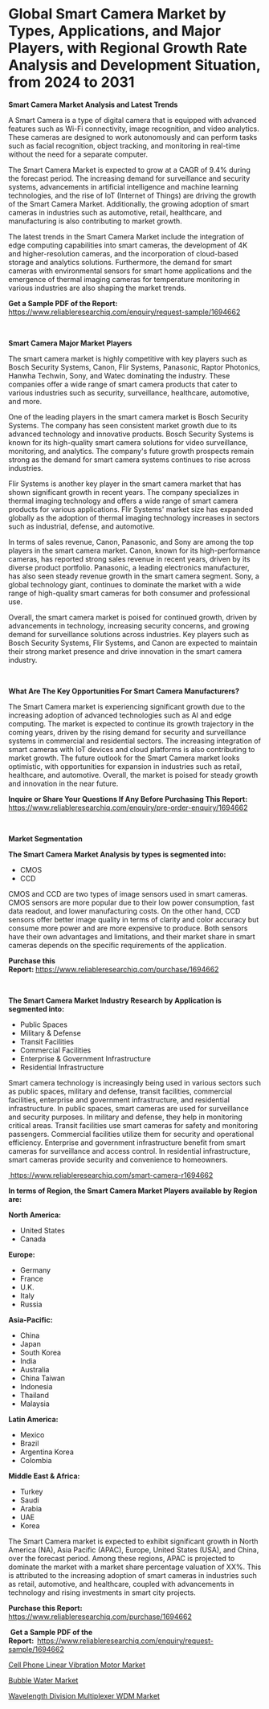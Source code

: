 <p><h1>Global Smart Camera Market by Types, Applications, and Major Players, with Regional Growth Rate Analysis and Development Situation, from 2024 to 2031</h1></p><p><strong>Smart Camera Market Analysis and Latest Trends</strong></p>
<p><p>A Smart Camera is a type of digital camera that is equipped with advanced features such as Wi-Fi connectivity, image recognition, and video analytics. These cameras are designed to work autonomously and can perform tasks such as facial recognition, object tracking, and monitoring in real-time without the need for a separate computer.</p><p>The Smart Camera Market is expected to grow at a CAGR of 9.4% during the forecast period. The increasing demand for surveillance and security systems, advancements in artificial intelligence and machine learning technologies, and the rise of IoT (Internet of Things) are driving the growth of the Smart Camera Market. Additionally, the growing adoption of smart cameras in industries such as automotive, retail, healthcare, and manufacturing is also contributing to market growth.</p><p>The latest trends in the Smart Camera Market include the integration of edge computing capabilities into smart cameras, the development of 4K and higher-resolution cameras, and the incorporation of cloud-based storage and analytics solutions. Furthermore, the demand for smart cameras with environmental sensors for smart home applications and the emergence of thermal imaging cameras for temperature monitoring in various industries are also shaping the market trends.</p></p>
<p><strong>Get a Sample PDF of the Report:&nbsp;</strong> <a href="https://www.reliableresearchiq.com/enquiry/request-sample/1694662">https://www.reliableresearchiq.com/enquiry/request-sample/1694662</a></p>
<p>&nbsp;</p>
<p><strong>Smart Camera Major Market Players</strong></p>
<p><p>The smart camera market is highly competitive with key players such as Bosch Security Systems, Canon, Flir Systems, Panasonic, Raptor Photonics, Hanwha Techwin, Sony, and Watec dominating the industry. These companies offer a wide range of smart camera products that cater to various industries such as security, surveillance, healthcare, automotive, and more.</p><p>One of the leading players in the smart camera market is Bosch Security Systems. The company has seen consistent market growth due to its advanced technology and innovative products. Bosch Security Systems is known for its high-quality smart camera solutions for video surveillance, monitoring, and analytics. The company's future growth prospects remain strong as the demand for smart camera systems continues to rise across industries.</p><p>Flir Systems is another key player in the smart camera market that has shown significant growth in recent years. The company specializes in thermal imaging technology and offers a wide range of smart camera products for various applications. Flir Systems' market size has expanded globally as the adoption of thermal imaging technology increases in sectors such as industrial, defense, and automotive.</p><p>In terms of sales revenue, Canon, Panasonic, and Sony are among the top players in the smart camera market. Canon, known for its high-performance cameras, has reported strong sales revenue in recent years, driven by its diverse product portfolio. Panasonic, a leading electronics manufacturer, has also seen steady revenue growth in the smart camera segment. Sony, a global technology giant, continues to dominate the market with a wide range of high-quality smart cameras for both consumer and professional use.</p><p>Overall, the smart camera market is poised for continued growth, driven by advancements in technology, increasing security concerns, and growing demand for surveillance solutions across industries. Key players such as Bosch Security Systems, Flir Systems, and Canon are expected to maintain their strong market presence and drive innovation in the smart camera industry.</p></p>
<p>&nbsp;</p>
<p><strong>What Are The Key Opportunities For Smart Camera Manufacturers?</strong></p>
<p><p>The Smart Camera market is experiencing significant growth due to the increasing adoption of advanced technologies such as AI and edge computing. The market is expected to continue its growth trajectory in the coming years, driven by the rising demand for security and surveillance systems in commercial and residential sectors. The increasing integration of smart cameras with IoT devices and cloud platforms is also contributing to market growth. The future outlook for the Smart Camera market looks optimistic, with opportunities for expansion in industries such as retail, healthcare, and automotive. Overall, the market is poised for steady growth and innovation in the near future.</p></p>
<p><strong>Inquire or Share Your Questions If Any Before Purchasing This Report:</strong> <a href="https://www.reliableresearchiq.com/enquiry/pre-order-enquiry/1694662">https://www.reliableresearchiq.com/enquiry/pre-order-enquiry/1694662</a></p>
<p>&nbsp;</p>
<p><strong>Market Segmentation</strong></p>
<p><strong>The Smart Camera Market Analysis by types is segmented into:</strong></p>
<p><ul><li>CMOS</li><li>CCD</li></ul></p>
<p><p>CMOS and CCD are two types of image sensors used in smart cameras. CMOS sensors are more popular due to their low power consumption, fast data readout, and lower manufacturing costs. On the other hand, CCD sensors offer better image quality in terms of clarity and color accuracy but consume more power and are more expensive to produce. Both sensors have their own advantages and limitations, and their market share in smart cameras depends on the specific requirements of the application.</p></p>
<p><strong>Purchase this Report:&nbsp;</strong><a href="https://www.reliableresearchiq.com/purchase/1694662">https://www.reliableresearchiq.com/purchase/1694662</a></p>
<p>&nbsp;</p>
<p><strong>The Smart Camera Market Industry Research by Application is segmented into:</strong></p>
<p><ul><li>Public Spaces</li><li>Military & Defense</li><li>Transit Facilities</li><li>Commercial Facilities</li><li>Enterprise & Government Infrastructure</li><li>Residential Infrastructure</li></ul></p>
<p><p>Smart camera technology is increasingly being used in various sectors such as public spaces, military and defense, transit facilities, commercial facilities, enterprise and government infrastructure, and residential infrastructure. In public spaces, smart cameras are used for surveillance and security purposes. In military and defense, they help in monitoring critical areas. Transit facilities use smart cameras for safety and monitoring passengers. Commercial facilities utilize them for security and operational efficiency. Enterprise and government infrastructure benefit from smart cameras for surveillance and access control. In residential infrastructure, smart cameras provide security and convenience to homeowners.</p></p>
<p><a href="https://www.reliableresearchiq.com/smart-camera-r1694662">&nbsp;https://www.reliableresearchiq.com/smart-camera-r1694662</a></p>
<p><strong>In terms of Region, the Smart Camera Market Players available by Region are:</strong></p>
<p>
    <p> <strong> North America: </strong>
        <ul>
            <li>United States</li>
            <li>Canada</li>
        </ul>
        </p> 
    <p> <strong> Europe: </strong>
        <ul>
            <li>Germany</li>
            <li>France</li>
            <li>U.K.</li>
            <li>Italy</li>
            <li>Russia</li>
        </ul>
        </p> 
    <p> <strong> Asia-Pacific: </strong>
        <ul>
            <li>China</li>
            <li>Japan</li>
            <li>South Korea</li>
            <li>India</li>
            <li>Australia</li>
            <li>China Taiwan</li>
            <li>Indonesia</li>
            <li>Thailand</li>
            <li>Malaysia</li>
        </ul>
        </p> 
    <p> <strong> Latin America: </strong>
        <ul>
            <li>Mexico</li>
            <li>Brazil</li>
            <li>Argentina Korea</li>
            <li>Colombia</li>
        </ul>
        </p> 
    <p> <strong> Middle East & Africa: </strong>
        <ul>
            <li>Turkey</li>
            <li>Saudi</li>
            <li>Arabia</li>
            <li>UAE</li>
            <li>Korea</li>
        </ul>
    </p>
    </p>
<p><p>The Smart Camera market is expected to exhibit significant growth in North America (NA), Asia Pacific (APAC), Europe, United States (USA), and China, over the forecast period. Among these regions, APAC is projected to dominate the market with a market share percentage valuation of XX%. This is attributed to the increasing adoption of smart cameras in industries such as retail, automotive, and healthcare, coupled with advancements in technology and rising investments in smart city projects.</p></p>
<p><strong>Purchase this Report: </strong><a href="https://www.reliableresearchiq.com/purchase/1694662">https://www.reliableresearchiq.com/purchase/1694662</a></p>
<p>&nbsp;<strong>Get a Sample PDF of the Report:&nbsp;&nbsp;</strong><a href="https://www.reliableresearchiq.com/enquiry/request-sample/1694662">https://www.reliableresearchiq.com/enquiry/request-sample/1694662</a></p>
<p><strong></strong></p>
<p><p><a href="https://medium.com/@shawnsmithv6981/evaluating-global-cell-phone-linear-vibration-motor-market-trends-and-growth-opportunities-by-c646cb7ed823">Cell Phone Linear Vibration Motor Market</a></p><p><a href="https://github.com/Bryanturray6576/Market-Research-Report-List-1/blob/main/bubble-water-market.md">Bubble Water Market</a></p><p><a href="https://medium.com/@clarenceuvalis67867/wavelength-division-multiplexer-wdm-market-size-share-trends-analysis-report-by-end-use-it-d93a604d53b9">Wavelength Division Multiplexer WDM Market</a></p></p>